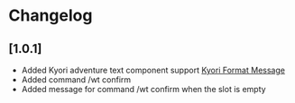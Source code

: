 # Changelog

## [1.0.1]

- Added Kyori adventure text component support [Kyori Format Message](https://docs.advntr.dev/minimessage/format.html)
- Added command /wt <slot> confirm
- Added message for command /wt <slot> confirm when the slot is empty